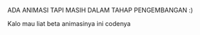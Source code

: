 ADA ANIMASI TAPI MASIH DALAM TAHAP PENGEMBANGAN :)

Kalo mau liat beta animasinya ini codenya

   <div class="star-container">
        <div class="star" style="top: 10%; left: 20%;"></div>
        <div class="star" style="top: 20%; left: 40%;"></div>
        <div class="star" style="top: 30%; left: 60%;"></div>
        <div class="star" style="top: 40%; left: 80%;"></div>
        <div class="star" style="top: 50%; left: 10%;"></div>
        <div class="star" style="top: 60%; left: 30%;"></div>
        <div class="star" style="top: 70%; left: 50%;"></div>
        <div class="star" style="top: 80%; left: 70%;"></div>
        <div class="star" style="top: 90%; left: 90%;"></div>
    </div>
